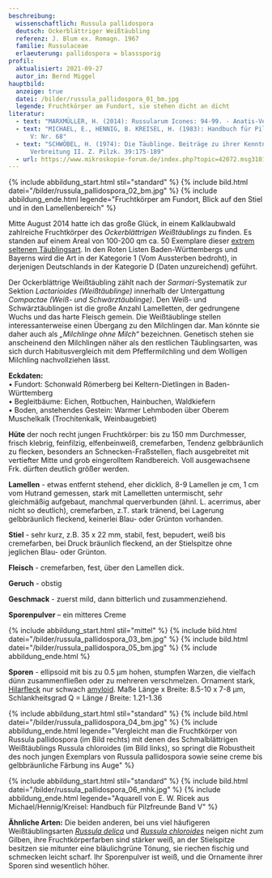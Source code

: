 ```yaml
---
beschreibung:
  wissenschaftlich: Russula pallidospora
  deutsch: Ockerblättriger Weißtäubling
  referenz: J. Blum ex. Romagn. 1967
  familie: Russulaceae
  erlaeuterung: pallidospora = blasssporig
profil:
  aktualisiert: 2021-09-27
  autor_in: Bernd Miggel
hauptbild:
  anzeige: true
  datei: /bilder/russula_pallidospora_01_bm.jpg
  legende: Fruchtkörper am Fundort, sie stehen dicht an dicht
literatur:
  - text: "MARXMÜLLER, H. (2014): Russularum Icones: 94-99. - Anatis-Verlag"
  - text: "MICHAEL, E., HENNIG, B. KREISEL, H. (1983): Handbuch für Pilzfreunde Band
      V: Nr. 68"
  - text: "SCHWÖBEL, H. (1974): Die Täublinge. Beiträge zu ihrer Kenntnis und
      Verbreitung II. Z. Pilzk. 39:175-189"
  - url: https://www.mikroskopie-forum.de/index.php?topic=42072.msg310182#msg310182
---
```

{% include abbildung_start.html stil="standard" %}
{% include bild.html datei="/bilder/russula_pallidospora_02_bm.jpg" %}
{% include abbildung_ende.html legende="Fruchtkörper am Fundort, Blick auf den Stiel und in den Lamellenbereich" %}

Mitte August 2014 hatte ich das große Glück, in einem Kalklaubwald zahlreiche Fruchtkörper des *Ockerblättrigen Weißtäublings* zu finden. Es standen auf einem Areal von 100-200 qm ca. 50 Exemplare dieser [extrem seltenen Täublingsart](https://www.pilze-deutschland.de/organismen/russula-pallidospora-agg). In den Roten Listen Baden-Württembergs und Bayerns wird die Art in der Kategorie 1 (Vom Aussterben bedroht), in derjenigen Deutschlands in der Kategorie D (Daten unzureichend) geführt.

Der Ockerblättrige Weißtäubling zählt nach der *Sarmari*-Systematik zur Sektion *Lactarioides (Weißtäublinge)* innerhalb der Untergattung *Compactae (Weiß- und Schwärztäublinge)*. Den Weiß- und Schwärztäublingen ist die große Anzahl Lamelletten, der gedrungene Wuchs und das harte Fleisch gemein. Die Weißtäublinge stellen interessanterweise einen Übergang zu den Milchlingen dar. Man könnte sie daher auch als *„Milchlinge ohne Milch“* bezeichnen. Genetisch stehen sie anscheinend den Milchlingen näher als den restlichen Täublingsarten, was sich durch Habitusvergleich mit dem Pfeffermilchling und dem Wolligen Milchling nachvollziehen lässt.

**Eckdaten:**\
•	Fundort: Schonwald Römerberg bei Keltern-Dietlingen in Baden-Württemberg\
•	Begleitbäume: Eichen, Rotbuchen, Hainbuchen, Waldkiefern\
•	Boden, anstehendes Gestein: Warmer Lehmboden über Oberem Muschelkalk (Trochitenkalk, Weinbaugebiet)

**Hüte** der noch recht jungen Fruchtkörper: bis zu 150 mm Durchmesser, frisch klebrig, feinfilzig, elfenbeinweiß, cremefarben, Tendenz gelbbräunlich zu flecken, besonders an Schnecken-Fraßstellen,  flach ausgebreitet mit vertiefter Mitte und grob eingerolltem Randbereich. Voll ausgewachsene Frk. dürften deutlich größer werden.

**Lamellen** - etwas entfernt stehend, eher dicklich, 8-9 Lamellen je cm, 1 cm vom Hutrand gemessen, stark mit Lamelletten untermischt, sehr gleichmäßig aufgebaut, manchmal querverbunden (ähnl. L. acerrimus, aber nicht so deutlich), cremefarben, z.T. stark tränend, bei Lagerung gelbbräunlich fleckend, keinerlei Blau- oder Grünton vorhanden.

**Stiel** - sehr kurz, z.B. 35 x 22 mm, stabil, fest, bepudert, weiß bis cremefarben, bei Druck bräunlich fleckend, an der Stielspitze ohne jeglichen Blau- oder Grünton.

**Fleisch** - cremefarben, fest, über den Lamellen dick.

**Geruch** - obstig

**Geschmack** - zuerst mild, dann bitterlich und zusammenziehend.

**Sporenpulver** – ein mitteres Creme

{% include abbildung_start.html stil="mittel" %}
{% include bild.html datei="/bilder/russula_pallidospora_03_bm.jpg" %}
{% include bild.html datei="/bilder/russula_pallidospora_05_bm.jpg" %}
{% include abbildung_ende.html %}

**Sporen** - ellipsoid mit bis zu 0.5 µm hohen, stumpfen Warzen, die vielfach dünn zusammenfließen oder zu mehreren verschmelzen. Ornament stark, [Hilarfleck](Hilarfleck "Glossar") nur schwach [amyloid](amyloid "Glossar"). Maße Länge x Breite: 8.5-10 x 7-8 µm, Schlankheitsgrad Q = Länge / Breite: 1.21-1.36

{% include abbildung_start.html stil="standard" %}
{% include bild.html datei="/bilder/russula_pallidospora_04_bm.jpg" %}
{% include abbildung_ende.html legende="Vergleicht man die Fruchtkörper von Russula pallidospora (im Bild rechts) mit denen des Schmalblättrigen Weißtäublings Russula chloroides (im Bild links), so springt die Robustheit des noch jungen Exemplars von Russula pallidospora sowie seine creme bis gelbbräunliche Färbung ins Auge" %}

{% include abbildung_start.html stil="standard" %}
{% include bild.html datei="/bilder/russula_pallidospora_06_mhk.jpg" %}
{% include abbildung_ende.html legende="Aquarell von E. W. Ricek aus Michael/Hennig/Kreisel: Handbuch für Pilzfreunde Band V" %}

**Ähnliche Arten:**
Die beiden anderen, bei uns viel häufigeren Weißtäublingsarten *[Russula delica](/pilze/russula-delica-gemeiner-weißtäubling)* und *[Russula chloroides](/pilze/russula-chloroides-schmalblättriger-weißtäubling)* neigen nicht zum Gilben, ihre Fruchtkörperfarben sind stärker weiß, an der Stielspitze besitzen sie mitunter eine bläulichgrüne Tönung, sie riechen fischig und schmecken leicht scharf. Ihr Sporenpulver ist weiß, und die Ornamente ihrer Sporen sind wesentlich höher.